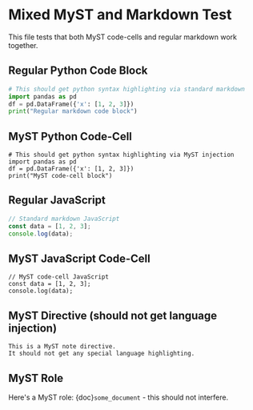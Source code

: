# Mixed MyST and Markdown Test

This file tests that both MyST code-cells and regular markdown work together.

## Regular Python Code Block
```python
# This should get python syntax highlighting via standard markdown
import pandas as pd
df = pd.DataFrame({'x': [1, 2, 3]})
print("Regular markdown code block")
```

## MyST Python Code-Cell  
```{code-cell} python
# This should get python syntax highlighting via MyST injection
import pandas as pd
df = pd.DataFrame({'x': [1, 2, 3]})
print("MyST code-cell block")
```

## Regular JavaScript
```javascript
// Standard markdown JavaScript
const data = [1, 2, 3];
console.log(data);
```

## MyST JavaScript Code-Cell
```{code-cell} javascript
// MyST code-cell JavaScript  
const data = [1, 2, 3];
console.log(data);
```

## MyST Directive (should not get language injection)
```{note}
This is a MyST note directive.
It should not get any special language highlighting.
```

## MyST Role
Here's a MyST role: {doc}`some_document` - this should not interfere.